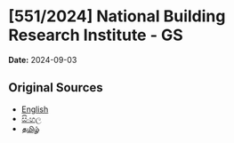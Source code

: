 # [551/2024] National Building Research Institute - GS

**Date:** 2024-09-03

## Original Sources

- [English](https://documents.gov.lk/view/bills/2024/9/551-2024_E.pdf)
- [සිංහල](https://documents.gov.lk/view/bills/2024/9/551-2024_S.pdf)
- [தமிழ்](https://documents.gov.lk/view/bills/2024/9/551-2024_T.pdf)
